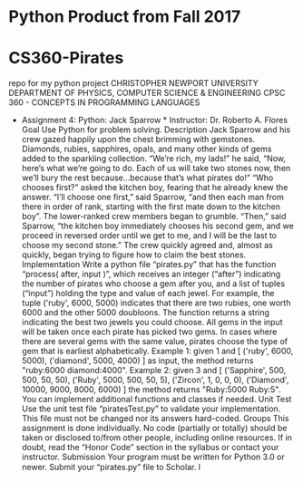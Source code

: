 # Python Product from Fall 2017

# CS360-Pirates
repo for my python project
CHRISTOPHER	NEWPORT	UNIVERSITY
DEPARTMENT	OF	PHYSICS, COMPUTER	SCIENCE	& ENGINEERING
CPSC 360 - CONCEPTS	IN	PROGRAMMING	LANGUAGES
*	Assignment	4:	Python:	Jack	Sparrow *
Instructor:	Dr.	Roberto	A.	Flores
Goal
Use	Python for	problem	solving.
Description
Jack	Sparrow and	his	crew	gazed	happily	upon	the	chest	brimming	with	gemstones.	Diamonds,	rubies,
sapphires,	opals,	and	many	other	kinds	of	gems	added	to	the	sparkling	collection.
“We’re	rich,	my	lads!”	he	said,	“Now,	here’s	what	we’re	going	to	do.	Each	of	us	will	take	two	stones
now,	then	we’ll	bury	the	rest	because...because	that’s	what	pirates	do!”
“Who	chooses	first?”	asked	the	kitchen boy,	fearing	that	he	already	knew	the	answer.
“I’ll	choose	one	first,”	said	Sparrow,	“and	then	each	man	from	there	in	order	of	rank,	starting	with	the
first	mate	down	to	the	kitchen boy”.	The	lower-ranked	crew	members	began	to	grumble.	“Then,” said
Sparrow,	“the	kitchen boy	immediately	chooses	his	second	gem,	and	we	proceed	in	reversed	order	until
we	get	to	me,	and	I	will	be	the	last	to	choose	my	second	stone.”
The	crew	quickly	agreed	and,	almost	as	quickly,	began	trying	to	figure	how	to	claim	the	best	stones.
Implementation
Write	a	python	file	“pirates.py”	that	has	the	function	“process(	after,	input	)”,	which receives	an	integer
(“after”)	indicating	the	number	of	pirates	who choose	a	gem after	you, and	a	list	of	tuples	(“input”)
holding	the	type	and	value	of	each	jewel.	For	example,	the	tuple	('ruby', 6000, 5000) indicates	that	there
are	two	rubies,	one	worth	6000	and	the	other	5000	doubloons.	The	function	returns	a	string	indicating
the	best	two	jewels	you	could	choose.
All	gems	in	the	input will	be	taken once each pirate has	picked two	gems. In	cases	where there are
several	gems	with the	same	value,	pirates choose	the	type	of	gem	that	is	earliest	alphabetically.
Example 1: given	1	and	[ ('ruby', 6000, 5000), ('diamond', 5000, 4000)	] as	input,	the	method	returns
"ruby:6000 diamond:4000".
Example	2:	given	3	and	[ ('Sapphire', 500, 500, 50, 50), ('Ruby', 5000, 500, 50, 5),	('Zircon', 1, 0, 0, 0),
('Diamond',	10000,	9000,	8000,	6000)	] the	method	returns	"Ruby:5000	Ruby:5".
You	can	implement	additional	functions	and	classes	if	needed.
Unit	Test
Use the	unit	test	file “piratesTest.py”	to	validate your	implementation.	This	file	must	not	be	changed	nor
its	answers	hard-coded.
Groups
This	assignment	is	done	individually.
No	code	(partially	or	totally)	should	be	taken	or	disclosed	to/from	other	people,	including	online
resources.	If	in	doubt,	read	the	“Honor	Code”	section	in	the	syllabus	or contact	your	instructor.
Submission
Your	program	must	be	written	for	Python	3.0 or	newer. Submit	your	“pirates.py”	file	to	Scholar.
l
